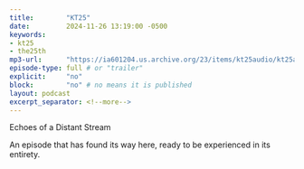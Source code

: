 ```yaml
---
title:        "KT25"
date:         2024-11-26 13:19:00 -0500
keywords:
- kt25
- the25th
mp3-url:      "https://ia601204.us.archive.org/23/items/kt25audio/kt25audio.mp3"
episode-type: full # or "trailer"
explicit:     "no"
block:        "no" # no means it is published
layout: podcast
excerpt_separator: <!--more-->
---
```

<!--more-->

Echoes of a Distant Stream

An episode that has found its way here, ready to be experienced in its entirety.